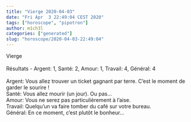 ```yaml
---
title: "Vierge 2020-04-03"
date: "Fri Apr  3 22:49:04 CEST 2020"
tags: ["horoscope", "pipotron"]
author: m1ch3l
categories: ["generated"]
slug: "horoscope/2020-04-03-22:49:04"
---
```


Vierge<br>
<br>
Résultats - Argent: 1, Santé: 2, Amour: 1, Travail: 4, Général: 4<br>
<br>
Argent:  Vous allez trouver un ticket gagnant par terre. C’est le moment de garder le sourire !<br>
Santé:   Vous allez mourir (un jour). Ou pas...<br>
Amour:   Vous ne serez pas particulièrement à l’aise. <br>
Travail: Quelqu’un va faire tomber du café sur votre bureau. <br>
Général: En ce moment, c’est plutôt le bonheur...<br>
